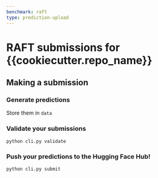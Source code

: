 ```yaml
---
benchmark: raft
type: prediction-upload
---
```


# RAFT submissions for {{cookiecutter.repo_name}}
## Making a submission
### Generate predictions

Store them in `data`

### Validate your submissions

```
python cli.py validate
```

### Push your predictions to the Hugging Face Hub!

```
python cli.py submit
```

